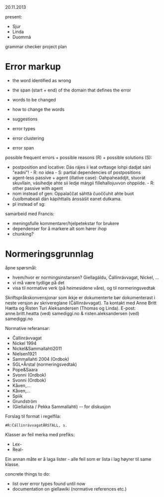 20.11.2013

present:
* Sjur
* Linda
* Duommá

grammar checker project plan

# Error markup

* the word identified as wrong
* the span (start + end) of the domain that defines the error
* words to be changed
* how to change the words

* suggestions
* error types
* error clustering
* error span

possible frequent errors + possible reasons (R) + possible solutions (S):
* postposition and locative: Dás rájes ii leat ovttasge lohpi dadjat sáni "eadni"! - R: no idea - S: partial dependencies of postpositions
* agent-less passive + agent (illative case): Oahpaheaddjit, stuorát skuvllain, vásihedje ahte sii ledje máŋgii fillehallojuvvon ohppiide. - R: other passive with agent
* nom instead of gen: Oppalaččat sáhttá čuoččuhit ahte buot čuolbmabeali dán kápihttalis ánssášit eanet dutkama.
* pl instead of sg:

samarbeid med Francis:
* meningsfulle kommentarer/hjelpetekstar for brukere
* dependenser for å markere alt som hører ihop
* chunking?

# Normeringsgrunnlag

åpne spørsmål:
* hvem/hvor er normingsinstansen? Giellagáldu, Čállinrávvagat, Nickel, ...
* vi må være tydlige på det
* visa til normative verk (på heimesidene våre), og til normeringsvedtak

Skriftspråkskonvensjonar som ikkje er dokumenterte bør dokumenterast i neste versjon av skrivereglane (Čállinrávvagat). Ta kontakt med Anne Britt Hætta og Risten Turi Aleksandersen (Thomas og Linda). E-post: anne.britt.heatta (ved) samediggi.no & risten.aleksandersen (ved) samediggi.no

Normative referansar:
* Čállinrávvagat
* Nickel 1994
* Nickel&Sammallahti2011
* Nielsen1921
* Sammallahti 2004 (Ordbok)
* SGL+Årstal (normeringsvedtak)
* Pope&Saara
* Svonni (Ordbok)
* Svonni (Ordbok)
* Kåven,...
* Kåven,...
* Spiik
* Grundström
* (Giellalista / Pekka Sammallahti) -- for diskusjon

Forslag til format i regelfila:
```
#R:ČállinrávvagatÅRSTALL, s.
```

Klasser av feil merka med prefiks:
* Lex-
* Real-

Ein annan måte er å laga lister - alle feil som er lista i lag høyrer til same klasse.

concrete things to do:
* list over error types found until now
* documentation on giellawiki (normative references etc.)
